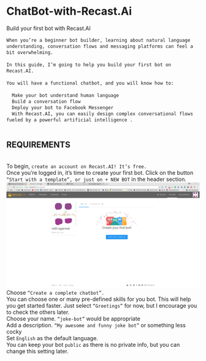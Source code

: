 # ChatBot-with-Recast.Ai
Build your first bot with Recast.AI

```
When you’re a beginner bot builder, learning about natural language understanding, conversation flows and messaging platforms can feel a bit overwhelming.

In this guide, I’m going to help you build your first bot on Recast.AI.

You will have a functional chatbot, and you will know how to:

  Make your bot understand human language
  Build a conversation flow
  Deploy your bot to Facebook Messenger
  With Recast.AI, you can easily design complex conversational flows fueled by a powerful artificial intelligence .
  
```
## REQUIREMENTS

<br /> To begin, `create an account on Recast.AI! It’s free.`
<br /> Once you’re logged in, it’s time to create your first bot. Click on the button `“Start with a template”, or just on + NEW BOT` in the header section.
![alt-text](recast_ss/recast_ai.png)
<br />Choose `“Create a complete chatbot”.`
<br />You can choose one or many pre-defined skills for you bot. This will help you get started faster. Just select `“Greetings”` for now, but I encourage you to check the others later.
<br />Choose your name. `“joke-bot”` would be appropriate
<br />Add a description. `“My awesome and funny joke bot”` or something less cocky
<br />Set `English` as the default language.
<br />You can keep your bot `public` as there is no private info, but you can change this setting later.
